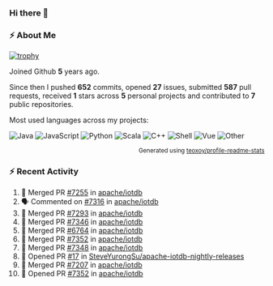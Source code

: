 ### Hi there 👋

### :zap: About Me

[![trophy](https://github-profile-trophy.vercel.app/?username=HTHou&theme=onedark)](https://github.com/ryo-ma/github-profile-trophy)
   
Joined Github **5** years ago.

Since then I pushed **652** commits, opened **27** issues, submitted **587** pull requests, received **1** stars across **5** personal projects and contributed to **7** public repositories.

Most used languages across my projects:

![Java](https://img.shields.io/static/v1?style=flat-square&label=%E2%A0%80&color=555&labelColor=%23b07219&message=Java%EF%B8%B194.4%25)
![JavaScript](https://img.shields.io/static/v1?style=flat-square&label=%E2%A0%80&color=555&labelColor=%23f1e05a&message=JavaScript%EF%B8%B11.4%25)
![Python](https://img.shields.io/static/v1?style=flat-square&label=%E2%A0%80&color=555&labelColor=%233572A5&message=Python%EF%B8%B10.7%25)
![Scala](https://img.shields.io/static/v1?style=flat-square&label=%E2%A0%80&color=555&labelColor=%23c22d40&message=Scala%EF%B8%B10.6%25)
![C++](https://img.shields.io/static/v1?style=flat-square&label=%E2%A0%80&color=555&labelColor=%23f34b7d&message=C%2B%2B%EF%B8%B10.6%25)
![Shell](https://img.shields.io/static/v1?style=flat-square&label=%E2%A0%80&color=555&labelColor=%2389e051&message=Shell%EF%B8%B10.4%25)
![Vue](https://img.shields.io/static/v1?style=flat-square&label=%E2%A0%80&color=555&labelColor=%2341b883&message=Vue%EF%B8%B10.3%25)
![Other](https://img.shields.io/static/v1?style=flat-square&label=%E2%A0%80&color=555&labelColor=%23ededed&message=Other%EF%B8%B11.2%25)

<p align="right"><sub>Generated using <a href="https://github.com/marketplace/actions/profile-readme-stats">teoxoy/profile-readme-stats</a></sub></p>


<!--![](https://github.com/HTHou/HTHou/blob/output/github-contribution-grid-snake.svg)-->

<!--![Haonan Hou's github stats](https://github-readme-stats.vercel.app/api?username=HTHou&count_private=true&show_icons=true&theme=onedark)-->

<!--![Haonan Hou's wakatime stats](https://github-readme-stats.vercel.app/api/wakatime?username=HTHou&layout=compact&theme=onedark)-->

<!--![Top Langs](https://github-readme-stats.vercel.app/api/top-langs/?username=HTHou&theme=onedark&layout=compact)-->

### :zap: Recent Activity
<!--START_SECTION:activity-->
1. 🎉 Merged PR [#7255](https://github.com/apache/iotdb/pull/7255) in [apache/iotdb](https://github.com/apache/iotdb)
2. 🗣 Commented on [#7316](https://github.com/apache/iotdb/issues/7316) in [apache/iotdb](https://github.com/apache/iotdb)
3. 🎉 Merged PR [#7293](https://github.com/apache/iotdb/pull/7293) in [apache/iotdb](https://github.com/apache/iotdb)
4. 🎉 Merged PR [#7346](https://github.com/apache/iotdb/pull/7346) in [apache/iotdb](https://github.com/apache/iotdb)
5. 🎉 Merged PR [#6764](https://github.com/apache/iotdb/pull/6764) in [apache/iotdb](https://github.com/apache/iotdb)
6. 🎉 Merged PR [#7352](https://github.com/apache/iotdb/pull/7352) in [apache/iotdb](https://github.com/apache/iotdb)
7. 🎉 Merged PR [#7348](https://github.com/apache/iotdb/pull/7348) in [apache/iotdb](https://github.com/apache/iotdb)
8. 💪 Opened PR [#17](https://github.com/SteveYurongSu/apache-iotdb-nightly-releases/pull/17) in [SteveYurongSu/apache-iotdb-nightly-releases](https://github.com/SteveYurongSu/apache-iotdb-nightly-releases)
9. 🎉 Merged PR [#7207](https://github.com/apache/iotdb/pull/7207) in [apache/iotdb](https://github.com/apache/iotdb)
10. 💪 Opened PR [#7352](https://github.com/apache/iotdb/pull/7352) in [apache/iotdb](https://github.com/apache/iotdb)
<!--END_SECTION:activity-->

<!--
**HTHou/HTHou** is a ✨ _special_ ✨ repository because its `README.md` (this file) appears on your GitHub profile.

Here are some ideas to get you started:

- 🔭 I’m currently working on ...
- 🌱 I’m currently learning ...
- 👯 I’m looking to collaborate on ...
- 🤔 I’m looking for help with ...
- 💬 Ask me about ...
- 📫 How to reach me: ...
- 😄 Pronouns: ...
- ⚡ Fun fact: ...
-->
